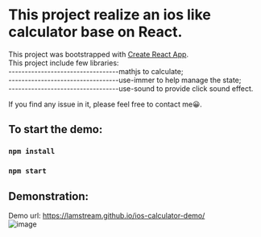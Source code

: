 # This project realize an ios like calculator base on React.

This project was bootstrapped with [Create React App](https://github.com/facebook/create-react-app).<br />
This project include few libraries:<br />
----------------------------------mathjs to calculate; <br />
----------------------------------use-immer to help manage the state;<br />
----------------------------------use-sound to provide click sound effect.<br />
                   
If you find any issue in it, please feel free to contact me😀.

## To start the demo:

### `npm install`
### `npm start`

## Demonstration: 
Demo url: https://lamstream.github.io/ios-calculator-demo/<br>
![image](https://user-images.githubusercontent.com/58248467/234338549-5a15d537-0bc3-489d-adb1-a19bc67770e8.png)
